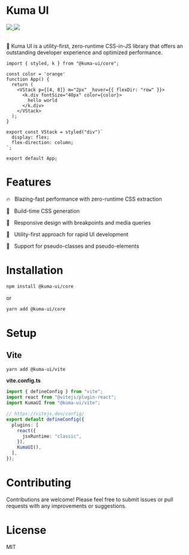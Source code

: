 # Kuma UI

 <div>
    <a href='https://www.npmjs.com/package/@kuma-ui/core'>
      <img src='https://img.shields.io/npm/v/@kuma-ui/core'>
    </a>
    <a href='https://bundlephobia.com/package/@kuma-ui/core'>
      <img src='https://img.shields.io/bundlephobia/minzip/@kuma-ui/core'>
    </a>
  </div>
  <br />
</div>

🐻 Kuma UI is a utility-first, zero-runtime CSS-in-JS library that offers an outstanding developer experience and optimized performance.


```tsx
import { styled, k } from "@kuma-ui/core";

const color = 'orange'
function App() {
  return (
    <VStack p={[4, 8]} m="2px" _hover={{ flexDir: "row" }}>
      <k.div fontSize="40px" color={color}>
        hello world
      </k.div>
    </VStack>
  );
}

export const VStack = styled("div")`
  display: flex;
  flex-direction: column;
`;

export default App;
```

# Features

🔥 &nbsp; Blazing-fast performance with zero-runtime CSS extraction

🦄 &nbsp; Build-time CSS generation

🌳 &nbsp; Responsive design with breakpoints and media queries

🎨 &nbsp; Utility-first approach for rapid UI development

👋 &nbsp; Support for pseudo-classes and pseudo-elements

# Installation

```sh
npm install @kuma-ui/core
```

or 

```sh
yarn add @kuma-ui/core
```

# Setup

## Vite

```sh
yarn add @kuma-ui/vite
```

**vite.config.ts**

```js:vite.config.ts
import { defineConfig } from "vite";
import react from "@vitejs/plugin-react";
import KumaUI from "@kuma-ui/vite";

// https://vitejs.dev/config/
export default defineConfig({
  plugins: [
    react({
      jsxRuntime: "classic",
    }),
    KumaUI(),
  ],
});
```

# Contributing
Contributions are welcome! Please feel free to submit issues or pull requests with any improvements or suggestions.

# License
MIT
